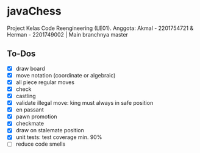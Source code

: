 # javaChess
Project Kelas Code Reengineering (LE01). Anggota: Akmal - 2201754721 &amp; Herman - 2201749002 | Main branchnya master

## To-Dos

- [x] draw board
- [x] move notation (coordinate or algebraic)
- [x] all piece regular moves
- [x] check
- [x] castling
- [x] validate illegal move: king must always in safe position
- [x] en passant
- [x] pawn promotion
- [x] checkmate
- [x] draw on stalemate position
- [x] unit tests: test coverage min. 90%
- [ ] reduce code smells
